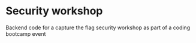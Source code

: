 # Security workshop
Backend code for a capture the flag security workshop as part of a coding bootcamp event
